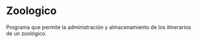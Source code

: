 # Zoologico
Programa que permite la administración y almacenamiento de los itinerarios de un zoológico.
